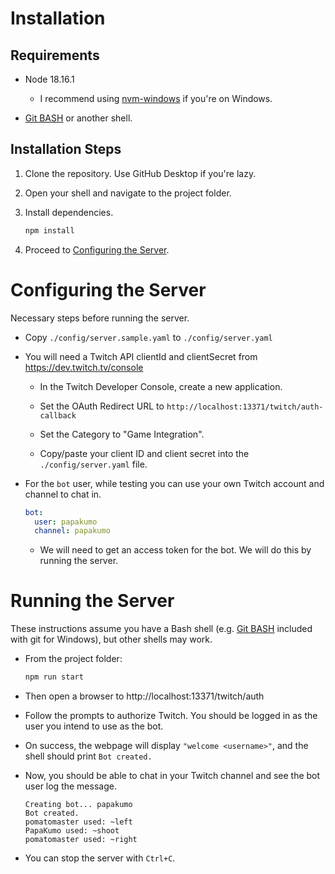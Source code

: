 # Installation

## Requirements

- Node 18.16.1

  - I recommend using [nvm-windows](https://github.com/coreybutler/nvm-windows) if you're on Windows.

- [Git BASH](https://gitforwindows.org/) or another shell.

## Installation Steps

1. Clone the repository. Use GitHub Desktop if you're lazy.

2. Open your shell and navigate to the project folder.

3. Install dependencies.

   ```bash
   npm install
   ```

4. Proceed to [Configuring the Server](#configuring-the-server).

# Configuring the Server

Necessary steps before running the server.

- Copy `./config/server.sample.yaml` to `./config/server.yaml`

- You will need a Twitch API clientId and clientSecret from https://dev.twitch.tv/console

  - In the Twitch Developer Console, create a new application.

  - Set the OAuth Redirect URL to `http://localhost:13371/twitch/auth-callback`

  - Set the Category to "Game Integration".

  - Copy/paste your client ID and client secret into the `./config/server.yaml` file.

- For the `bot` user, while testing you can use your own Twitch account and channel to chat in.

  ```yaml
  bot:
  	user: papakumo
  	channel: papakumo
  ```

  - We will need to get an access token for the bot. We will do this by running the server.

# Running the Server

These instructions assume you have a Bash shell (e.g. [Git BASH](https://gitforwindows.org/) included with git for Windows), but other shells may work.

- From the project folder:

  ```bash
  npm run start
  ```

- Then open a browser to http://localhost:13371/twitch/auth

- Follow the prompts to authorize Twitch. You should be logged in as the user you intend to use as the bot.

- On success, the webpage will display `"welcome <username>"`, and the shell should print `Bot created.`

- Now, you should be able to chat in your Twitch channel and see the bot user log the message.

  ```
  Creating bot... papakumo
  Bot created.
  pomatomaster used: ~left
  PapaKumo used: ~shoot
  pomatomaster used: ~right
  ```

- You can stop the server with `Ctrl+C`.
